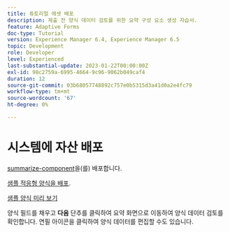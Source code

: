 ```yaml
---
title: 튜토리얼 에셋 배포
description: 제출 전 양식 데이터 검토를 위한 요약 구성 요소 생성 자습서.
feature: Adaptive Forms
doc-type: Tutorial
version: Experience Manager 6.4, Experience Manager 6.5
topic: Development
role: Developer
level: Experienced
last-substantial-update: 2023-01-22T00:00:00Z
exl-id: 98c2759a-6995-4664-9c96-9062b049caf4
duration: 12
source-git-commit: 03b68057748892c757e0b5315d3a41d0a2e4fc79
workflow-type: tm+mt
source-wordcount: '67'
ht-degree: 0%

---
```


# 시스템에 자산 배포

[summarize-component](assets/summarize-component.zip)을(를) 배포합니다.

[샘플 적응형 양식을 배포](assets/sample-adaptive-form.zip).

[샘플 양식 미리 보기](http://localhost:4502/content/dam/formsanddocuments/testsummary/jcr:content?wcmmode=disabled)

양식 필드를 채우고 **다음** 단추를 클릭하여 요약 화면으로 이동하여 양식 데이터 검토를 확인합니다. 연필 아이콘을 클릭하여 양식 데이터를 편집할 수도 있습니다.
